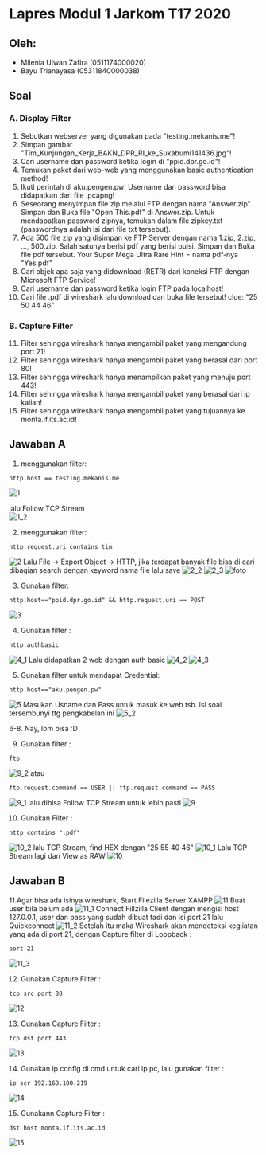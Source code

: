 # Lapres Modul 1 Jarkom T17 2020

## Oleh:
- Milenia Ulwan Zafira (0511174000020)
- Bayu Trianayasa (05311840000038)

## Soal
### A.	Display Filter
1.	Sebutkan webserver yang digunakan pada "testing.mekanis.me"!
2.	Simpan gambar "Tim_Kunjungan_Kerja_BAKN_DPR_RI_ke_Sukabumi141436.jpg"!
3.	Cari username dan password ketika login di "ppid.dpr.go.id"!
4.	Temukan paket dari web-web yang menggunakan basic authentication method!
5.	Ikuti perintah di aku.pengen.pw! Username dan password bisa didapatkan dari file .pcapng!
6.	Seseorang menyimpan file zip melalui FTP dengan nama "Answer.zip". Simpan dan Buka file "Open This.pdf" di Answer.zip. Untuk mendapatkan password zipnya, temukan dalam file zipkey.txt (passwordnya adalah isi dari file txt tersebut).
7.	Ada 500 file zip yang disimpan ke FTP Server dengan nama 1.zip, 2.zip, ..., 500.zip. Salah satunya berisi pdf yang berisi puisi. Simpan dan Buka file pdf tersebut.
Your Super Mega Ultra Rare Hint = nama pdf-nya "Yes.pdf"
8.	Cari objek apa saja yang didownload (RETR) dari koneksi FTP dengan Microsoft FTP Service!
9.	Cari username dan password ketika login FTP pada localhost!
10.	Cari file .pdf di wireshark lalu download dan buka file tersebut!
clue: "25 50 44 46" 

### B. Capture Filter
11.	Filter sehingga wireshark hanya mengambil paket yang mengandung port 21!
12.	Filter sehingga wireshark hanya mengambil paket yang berasal dari port 80!
13.	Filter sehingga wireshark hanya menampilkan paket yang menuju port 443!
14.	Filter sehingga wireshark hanya mengambil paket yang berasal dari ip kalian!
15.	Filter sehingga wireshark hanya mengambil paket yang tujuannya ke monta.if.its.ac.id!

## Jawaban A
1. menggunakan filter:
```
http.host == testing.mekanis.me
```
![1](img/no%201.png)

lalu Follow TCP Stream <br/>
![1_2](img/no%201_2.png/)

2. menggunakan filter:
```
http.request.uri contains tim
```
![2](img/no%202.png/)
Lalu File -> Export Object -> HTTP, jika terdapat banyak file bisa di cari dibagian search dengan keyword nama file lalu save
![2_2](img/no%202_2.png/)
![2_3](img/no%202_3.png/)
![foto](img/Tim_Kunjungan_Kerja_BAKN_DPR_RI_ke_Sukabumi141436.jpg/)

3. Gunakan filter:
```
http.host=="ppid.dpr.go.id" && http.request.uri == POST
```
![3](img/no%203.png/)

4. Gunakan filter :
```
http.authbasic
```
![4_1](img/no%204_1.png/)
Lalu didapatkan 2 web dengan auth basic
![4_2](img/no%204_2.png/)
![4_3](img/no%204_3.png/)

5. Gunakan filter untuk mendapat Credential:
```
http.host=="aku.pengen.pw"
```
![5](img/no%205.png/)
Masukan Usname dan Pass untuk masuk ke web tsb. isi soal tersembunyi ttg pengkabelan ini
![5_2](img/no%205_2.png/)

6-8. Nay, lom bisa :D

9. Gunakan filter :
```
ftp
```
![9_2](img/no%209_2.png/)
atau
```
ftp.request.command == USER || ftp.request.command == PASS
```
![9_1](img/no%209_1.png/)
lalu dibisa Follow TCP Stream untuk lebih pasti 
![9](img/no%209.png/)

10. Gunakan Filter :
```
http contains ".pdf"
```
![10_2](img/no%2010_2.png/)
lalu TCP Stream, find HEX dengan "25 55 40 46"
![10_1](img/no%2010_1.png/)
Lalu TCP Stream lagi dan View as RAW
![10](img/no%2010.png/)

## Jawaban B
11.Agar bisa ada isinya wireshark, Start Filezilla Server XAMPP
![11](img/no%2011.png/)
Buat user bila belum ada
![11_1](img/no%2011_1.png/)
Connect Fillzilla Client dengan mengisi host 127.0.0.1, user dan pass yang sudah dibuat tadi dan isi port 21 lalu Quickconnect
![11_2](img/no%2011_2.png/)
Setelah itu maka Wireshark akan mendeteksi kegiiatan yang ada di port 21, dengan Capture filter di Loopback :
```
port 21
```
![11_3](img/no%2011_3.png/)

12. Gunakan Capture Filter :
```
tcp src port 80
```
![12](img/no%2012.png/)

13. Gunakan Capture Filter :
```
tcp dst port 443
```
![13](img/no%2013.png/)

14. Gunakan ip config di cmd untuk cari ip pc, lalu gunakan filter :
```
ip scr 192.168.100.219
```
![14](img/no%2014.png/)

15. Gunakann Capture Filter :
```
dst host monta.if.its.ac.id
```
![15](img/no%2015.png/)
